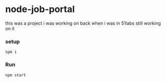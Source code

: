 # node-job-portal
this was a project i was working on back when i was in 51labs still working on it

### setup
```
npm i
```

### Run
```
npm start
```



